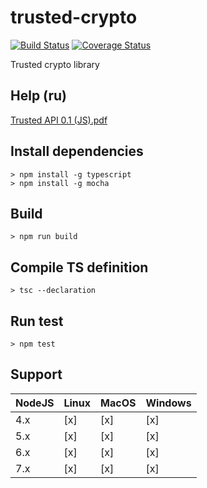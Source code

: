 # trusted-crypto
[![Build Status](https://travis-ci.org/TrustedPlus/crypto.svg?branch=master&style=flat)](https://travis-ci.org/TrustedPlus/crypto) [![Coverage Status](https://coveralls.io/repos/github/TrustedPlus/crypto/badge.svg?branch=master)](https://coveralls.io/github/TrustedPlus/crypto?branch=master)

Trusted crypto library

## Help (ru)

[Trusted API 0.1 (JS).pdf](https://github.com/TrustedPlus/crypto/raw/master/docs/TRUSTED%20API%200.1%20(JS).pdf )

## Install dependencies

```
> npm install -g typescript
> npm install -g mocha

```

## Build

```
> npm run build

```

## Compile TS definition

```
> tsc --declaration

```

## Run test

```
> npm test

```

## Support
NodeJS | Linux | MacOS | Windows |
--------------|-------|-------|---------|
4.x           |  [x] |  [x] |  [x]   |
5.x           |  [x] |  [x] |  [x]   |
6.x           |  [x] |  [x] |  [x]   |
7.x           |  [x] |  [x] |  [x]   |
